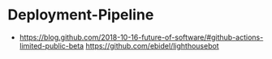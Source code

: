 # Deployment-Pipeline

* https://blog.github.com/2018-10-16-future-of-software/#github-actions-limited-public-beta
https://github.com/ebidel/lighthousebot
